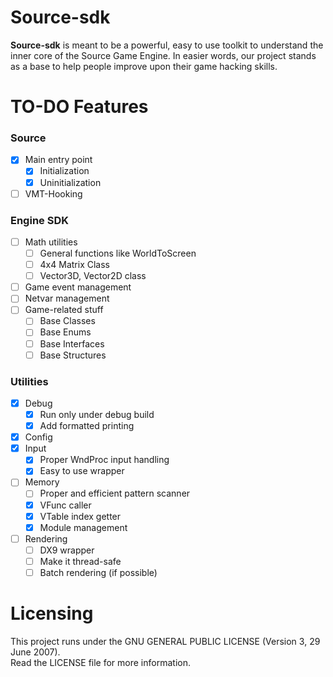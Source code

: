 # Source-sdk

**Source-sdk** is meant to be a powerful, easy to use toolkit to understand the inner core of the Source Game Engine. 
In easier words, our project stands as a base to help people improve upon their game hacking skills.

# TO-DO Features

### Source
- [x] Main entry point
  - [x] Initialization
  - [x] Uninitialization
- [ ] VMT-Hooking

### Engine SDK
- [ ] Math utilities
  - [ ] General functions like WorldToScreen
  - [ ] 4x4 Matrix Class
  - [ ] Vector3D, Vector2D class
- [ ] Game event management
- [ ] Netvar management
- [ ] Game-related stuff
  - [ ] Base Classes
  - [ ] Base Enums
  - [ ] Base Interfaces
  - [ ] Base Structures

### Utilities
- [x] Debug
  - [x] Run only under debug build
  - [x] Add formatted printing
- [x] Config
- [x] Input
  - [x] Proper WndProc input handling
  - [x] Easy to use wrapper
- [ ] Memory
  - [ ] Proper and efficient pattern scanner
  - [x] VFunc caller
  - [x] VTable index getter
  - [x] Module management
- [ ] Rendering
  - [ ] DX9 wrapper
  - [ ] Make it thread-safe
  - [ ] Batch rendering (if possible)

# Licensing

This project runs under the GNU GENERAL PUBLIC LICENSE (Version 3, 29 June 2007).  
Read the LICENSE file for more information.
